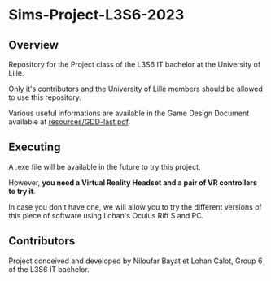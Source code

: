 # Sims-Project-L3S6-2023

## Overview

Repository for the Project class of the L3S6 IT bachelor at the University of Lille.

Only it's contributors and the University of Lille members should be allowed to use this repository.

Various useful informations are available in the Game Design Document available at [resources/GDD-last.pdf](https://gitlab-etu.fil.univ-lille.fr/lohan.calot.etu/sims-project-l3s6-2023/-/blob/main/resources/GDD-last.pdf).

## Executing

A .exe file will be available in the future to try this project.

However, **you need a Virtual Reality Headset and a pair of VR controllers to try it**.

In case you don't have one, we will allow you to try the different versions of this piece of software using Lohan's Oculus Rift S and PC.

## Contributors

Project conceived and developed by Niloufar Bayat et Lohan Calot, Group 6 of the L3S6 IT bachelor.
